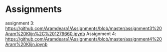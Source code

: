 # Assignments

assignment 3: https://github.com/Aramdeara1/Assignments/blob/master/assignment3%20Aram%20Klijn%2C%201279660.ipynb
Assignment 4: https://github.com/Aramdeara1/Assignments/blob/master/assignment4%20Aram%20Klijn.ipynb 
